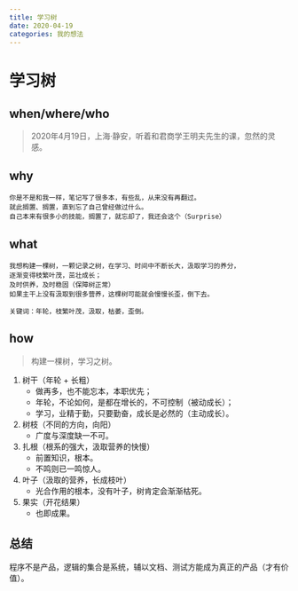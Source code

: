 ```yaml
---
title: 学习树
date: 2020-04-19
categories: 我的想法
---
```


# 学习树

## when/where/who
> 2020年4月19日，上海·静安，听着和君商学王明夫先生的课，忽然的灵感。


## why
```text
你是不是和我一样，笔记写了很多本，有些乱，从来没有再翻过。
就此搁置、搁置，直到忘了自己曾经做过什么。
自己本来有很多小的技能，搁置了，就忘却了，我还会这个（Surprise）
```


## what
```text
我想构建一棵树，一颗记录之树，在学习、时间中不断长大，汲取学习的养分，
逐渐变得枝繁叶茂，茁壮成长；
及时供养，及时稳固（保障树正常）
如果主干上没有汲取到很多营养，这棵树可能就会慢慢长歪，倒下去。

关键词：年轮，枝繁叶茂，汲取，枯萎，歪倒。
```

## how
> 构建一棵树，学习之树。
1. 树干（年轮 + 长粗）
    - 做再多，也不能忘本，本职优先；
    - 年轮，不论如何，是都在增长的，不可控制（被动成长）；
    - 学习，业精于勤，只要勤奋，成长是必然的（主动成长）。
2. 树枝（不同的方向，向阳）
    - 广度与深度缺一不可。
3. 扎根（根系的强大，汲取营养的快慢）
    - 前置知识，根本。
    - 不鸣则已一鸣惊人。
4. 叶子（汲取的营养，长成枝叶）
    - 光合作用的根本，没有叶子，树肯定会渐渐枯死。
5. 果实（开花结果）
    - 也即成果。


## 总结
程序不是产品，逻辑的集合是系统，辅以文档、测试方能成为真正的产品（才有价值）。
